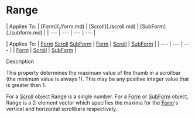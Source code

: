 




<h1 class="heading"><span class="name">Range</span></h1>
| Applies To: | [Form](./form.md) | [Scroll](./scroll.md) | [SubForm](./subform.md) |
| --- | --- | --- | ---  |

| Applies To: | [Form](./form.md) [Scroll](./scroll.md) [SubForm](./subform.md) | [Form](./form.md) | [Scroll](./scroll.md) | [SubForm](./subform.md) |
| --- | --- | ---  |
| [Form](./form.md) | [Scroll](./scroll.md) | [SubForm](./subform.md) |


Description


This property determines the maximum value of the thumb in a scrollbar (the minimum value is always 1). This may be any positive integer value that is greater than 1.


For a [Scroll](./scroll.md) object Range is a single number. For a [Form](./form.md) or [SubForm](./subform.md) object, Range is a 2-element vector which specifies the maxima for the [Form](./form.md)'s vertical and horizontal scrollbars respectively.



